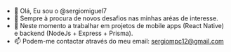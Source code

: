 - 👋 Olá, Eu sou o @sergiomiguel7
- 👀 Sempre à procura de novos desafios nas minhas aréas de interesse.
- 🌱 Neste momento a trabalhar em projetos de mobile apps (React Native) e backend (NodeJs + Express + Prisma).
- 📫 Podem-me contactar através do meu email: sergiompc12@gmail.com

<!---
sergiomiguel7/sergiomiguel7 is a ✨ special ✨ repository because its `README.md` (this file) appears on your GitHub profile.
You can click the Preview link to take a look at your changes.
--->
